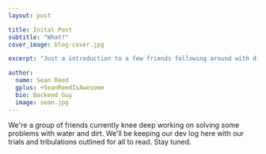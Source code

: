 ```yaml
---
layout: post

title: Inital Post
subtitle: "What?"
cover_image: blog-cover.jpg

excerpt: "Just a introduction to a few friends following around with dirt and water."

author:
  name: Sean Reed
  gplus: +SeanReedIsAwesome 
  bio: Backend Guy
  image: sean.jpg
---
```


We're a group of friends currently knee deep working on solving some problems with water and dirt. We'll be keeping our dev log here with our trials and tribulations outlined for all to read. Stay tuned.


